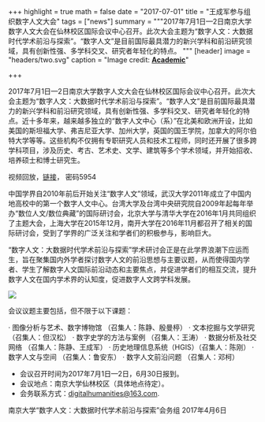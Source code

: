 +++
highlight = true
math = false
date = "2017-07-01"
title = "王成军参与组织数字人文大会"
tags = ["news"]
summary = """2017年7月1日—2日南京大学数字人文大会在仙林校区国际会议中心召开。此次大会主题为“数字人文：大数据时代学术前沿与探索”。“数字人文”是目前国际最具潜力的新兴学科和前沿研究领域，具有创新性强、多学科交叉、研究者年轻化的特点。
"""
[header]
image = "headers/two.svg"
caption = "Image credit: [**Academic**](https://github.com/gcushen/hugo-academic/)"

+++

2017年7月1日—2日南京大学数字人文大会在仙林校区国际会议中心召开。此次大会主题为“数字人文：大数据时代学术前沿与探索”。“数字人文”是目前国际最具潜力的新兴学科和前沿研究领域，具有创新性强、多学科交叉、研究者年轻化的特点。近十多年来，越来越多独立的“数字人文中心（系）”在北美和欧洲开设，比如美国的斯坦福大学、弗吉尼亚大学、加州大学，英国的国王学院，加拿大的阿尔伯特大学等等。这些机构不仅拥有专职研究人员和技术工程师，同时还开展了很多跨学科项目，涉及历史、考古、艺术史、文学、建筑等多个学术领域，并开始招收、培养硕士和博士研究生。

视频回放，[链接](http://zb.shixiutv.com/Play.aspx?pid=hy516044&code=011LXDxQ0TtXeb2df7wQ0ADHxQ0LXDxi&state=1)， 密码5954

中国学界自2010年前后开始关注“数字人文”领域，武汉大学2011年成立了中国内地高校中的第一个数字人文中心。台湾大学及台湾中央研究院自2009年起每年举办“数位人文/数位典藏”的国际研讨会，北京大学与清华大学在2016年1月共同组织了主题大会，上海大学在2015年12月，南开大学在2016年11月都召开了相关的国际研讨会，受到了学界的广泛关注和学者们的积极参与，影响巨大。

“数字人文：大数据时代学术前沿与探索”学术研讨会正是在此学界浪潮下应运而生，旨在聚集国内外学者探讨数字人文的前沿思想与主要议题，从而使得国内学者、学生了解数字人文国际前沿动态和主要焦点，并促进学者们的相互交流，提升数字人文在国内学术界的认知度，促进数字人文跨学科发展。


![](https://chengjunwang.com/img/2017/dh2017.jpg)

会议议题主要包括，但不限于以下课题：

  · 图像分析与艺术、数字博物馆  （召集人：陈静、殷曼楟）
  · 文本挖掘与文学研究 （召集人：但汉松）
  · 数字史学的方法与案例 （召集人：王涛）
  · 数据分析及社交网络 （召集人：陈静、王成军）
  · 历史地理信息系统（HGIS）（召集人：陈刚）
  · 数字人文与空间 （召集人：鲁安东）
  · 数字人文前沿问题 （召集人：邓柯）

- 会议召开时间为2017年7月1日—2日，6月30日报到。
- 会议地点：南京大学仙林校区（具体地点待定）。
- 会务联系方式：digitalhumanities@163.com.

南京大学“数字人文：大数据时代学术前沿与探索”会务组
2017年4月6日
